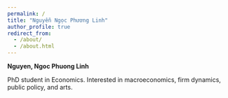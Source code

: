 ```yaml
---
permalink: /
title: "Nguyễn Ngọc Phương Linh"
author_profile: true
redirect_from: 
  - /about/
  - /about.html
---
```

**Nguyen, Ngoc Phuong Linh**

PhD student in Economics. Interested in macroeconomics, firm dynamics, public policy, and arts.
